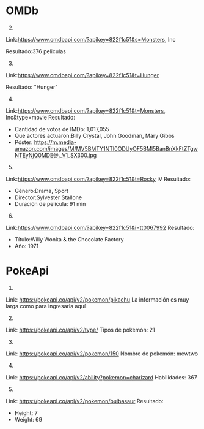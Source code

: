 # OMDb
2)
Link:https://www.omdbapi.com/?apikey=822f1c51&s=Monsters, Inc

Resultado:376 peliculas


3)
Link:https://www.omdbapi.com/?apikey=822f1c51&t=Hunger

Resultado: "Hunger"

4)
Link:https://www.omdbapi.com/?apikey=822f1c51&t=Monsters, Inc&type=movie
Resultado:
- Cantidad de votos de IMDb: 1,017,055
- Que actores actuaron:Billy Crystal, John Goodman, Mary Gibbs
- Póster: https://m.media-amazon.com/images/M/MV5BMTY1NTI0ODUyOF5BMl5BanBnXkFtZTgwNTEyNjQ0MDE@._V1_SX300.jpg


5)
Link:https://www.omdbapi.com/?apikey=822f1c51&t=Rocky IV
Resultado:
- Género:Drama, Sport
- Director:Sylvester Stallone
- Duración de película: 91 min

6)
Link:https://www.omdbapi.com/?apikey=822f1c51&i=tt0067992
Resultado:
- Título:Willy Wonka & the Chocolate Factory
- Año: 1971


# PokeApi

1)
Link: https://pokeapi.co/api/v2/pokemon/pikachu
La información es muy larga como para ingresarla aquí


2)
Link: https://pokeapi.co/api/v2/type/
Tipos de pokemón: 21

3)
Link: https://pokeapi.co/api/v2/pokemon/150
Nombre de pokemón: mewtwo

4)
Link: https://pokeapi.co/api/v2/ability?pokemon=charizard
Habilidades: 367

5)
Link: https://pokeapi.co/api/v2/pokemon/bulbasaur
Resultado:
- Height: 7
- Weight: 69



